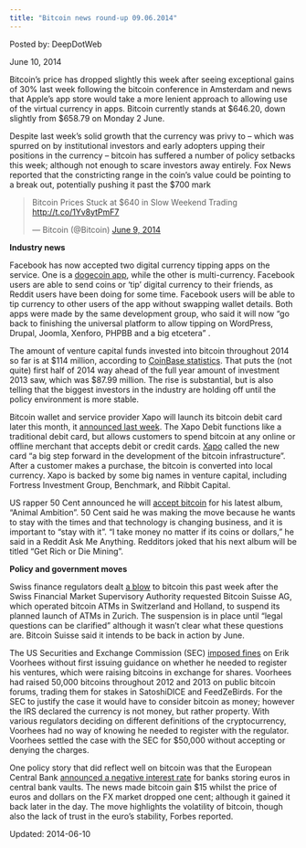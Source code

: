 ```yaml
---
title: "Bitcoin news round-up 09.06.2014"
---
```


Posted by: DeepDotWeb

<span>June 10, 2014</span>

<p>Bitcoin’s price has dropped slightly this week after seeing exceptional gains of 30% last week following the bitcoin conference in Amsterdam and news that Apple’s app store would take a more lenient approach to allowing use of the virtual currency in apps. Bitcoin currently stands at $646.20, down slightly from $658.79 on Monday 2 June.</p>
<p>Despite last week’s solid growth that the currency was privy to – which was spurred on by institutional investors and early adopters upping their positions in the currency – bitcoin has suffered a number of policy setbacks this week; although not enough to scare investors away entirely. Fox News reported that the constricting range in the coin’s value could be pointing to a break out, potentially pushing it past the $700 mark</p>
<blockquote class="twitter-tweet" width="550">
<p>Bitcoin Prices Stuck at $640 in Slow Weekend Trading <a href="http://t.co/1Yv8ytPmF7">http://t.co/1Yv8ytPmF7</a></p>
<p>&mdash; Bitcoin (@Bitcoin) <a href="https://twitter.com/Bitcoin/statuses/476056166389522432">June 9, 2014</a></p></blockquote>
<p><script async src="//platform.twitter.com/widgets.js" charset="utf-8"></script></p>
<p><strong>Industry news</strong></p>
<p>Facebook has now accepted two digital currency tipping apps on the service. One is a <a href="http://www.reddit.com/r/dogecoin/comments/27fvmc/double_hit_first_the_doge_tipping_app_was/" target="_blank">dogecoin app</a>, while the other is multi-currency. Facebook users are able to send coins or ‘tip’ digital currency to their friends, as Reddit users have been doing for some time. Facebook users will be able to tip currency to other users of the app without swapping wallet details. Both apps were made by the same development group, who said it will now “go back to finishing the universal platform to allow tipping on WordPress, Drupal, Joomla, Xenforo, PHPBB and a big etcetera” .</p>
<p>The amount of venture capital funds invested into bitcoin throughout 2014 so far is at $114 million, according to <a href="http://www.coindesk.com/bitcoin-venture-capital/" target="_blank">CoinBase statistics</a>. That puts the (not quite) first half of 2014 way ahead of the full year amount of investment 2013 saw, which was $87.99 million. The rise is substantial, but is also telling that the biggest investors in the industry are holding off until the policy environment is more stable.</p>
<p>Bitcoin wallet and service provider Xapo will launch its bitcoin debit card later this month, it <a href="http://www.coindesk.com/xapo-bitcoin-debit-card-launch-month/" target="_blank">announced last week</a>. The Xapo Debit functions like a traditional debit card, but allows customers to spend bitcoin at any online or offline merchant that accepts debit or credit cards. <a href="http://blog.xapo.com/post/83436492784/announcing-the-xapo-debit-card" target="_blank">Xapo</a> called the new card “a big step forward in the development of the bitcoin infrastructure”. After a customer makes a purchase, the bitcoin is converted into local currency. Xapo is backed by some big names in venture capital, including Fortress Investment Group, Benchmark, and Ribbit Capital.</p>
<p>US rapper 50 Cent announced he will <a href="http://www.reddit.com/r/Bitcoin/comments/277lyq/rapper_50_cent_accepts_bitcoin_for_new_album/" target="_blank">accept bitcoin</a> for his latest album, “Animal Ambition”. 50 Cent said he was making the move because he wants to stay with the times and that technology is changing business, and it is important to “stay with it”. “I take money no matter if its coins or dollars,” he said in a Reddit Ask Me Anything. Redditors joked that his next album will be titled “Get Rich or Die Mining”.</p>
<p><strong>Policy and government moves</strong></p>
<p>Swiss finance regulators dealt <a href="http://www.reddit.com/r/Bitcoin/comments/279w1d/switzerland_finma_swiss_financial_market/chytwqs" target="_blank">a blow</a> to bitcoin this past week after the Swiss Financial Market Supervisory Authority requested Bitcoin Suisse AG, which operated bitcoin ATMs in Switzerland and Holland, to suspend its planned launch of ATMs in Zurich. The suspension is in place until “legal questions can be clarified” although it wasn’t clear what these questions are. Bitcoin Suisse said it intends to be back in action by June.</p>
<p>The US Securities and Exchange Commission (SEC) <a href="http://www.sec.gov/News/PressRelease/Detail/PressRelease/1370541972520#.U5bhYHYXLBb" target="_blank">imposed fines</a> on Erik Voorhees without first issuing guidance on whether he needed to register his ventures, which were raising bitcoins in exchange for shares. Voorhees had raised 50,000 bitcoins throughout 2012 and 2013 on public bitcoin forums, trading them for stakes in SatoshiDICE and FeedZeBirds. For the SEC to justify the case it would have to consider bitcoin as money; however the IRS declared the currency is not money, but rather property. With various regulators deciding on different definitions of the cryptocurrency, Voorhees had no way of knowing he needed to register with the regulator. Voorhees settled the case with the SEC for $50,000 without accepting or denying the charges.</p>
<p>One policy story that did reflect well on bitcoin was that the European Central Bank <a href="http://www.cryptocoinsnews.com/news/ecb-announces-negative-interest-rates-bitcoin-price-rallies/2014/06/05" target="_blank">announced a negative interest rate</a> for banks storing euros in central bank vaults. The news made bitcoin gain $15 whilst the price of euros and dollars on the FX market dropped one cent; although it gained it back later in the day. The move highlights the volatility of bitcoin, though also the lack of trust in the euro’s stability, Forbes reported.</p>

Updated: 2014-06-10
    
